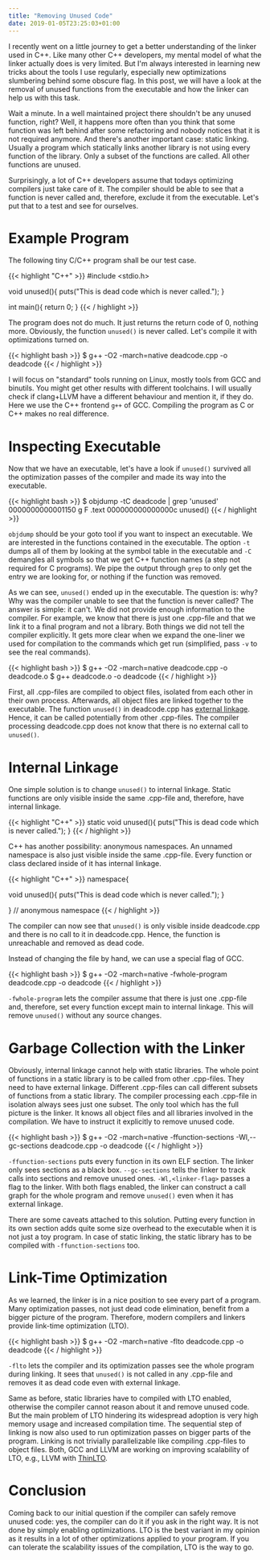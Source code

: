 ```yaml
---
title: "Removing Unused Code"
date: 2019-01-05T23:25:03+01:00
---
```


I recently went on a little journey to get a better understanding of the linker used in C++.
Like many other C++ developers, my mental model of what the linker actually does is very limited.
But I'm always interested in learning new tricks about the tools I use regularly, especially new optimizations slumbering behind some obscure flag.
In this post, we will have a look at the removal of unused functions from the executable and how the linker can help us with this task.

Wait a minute. In a well maintained project there shouldn't be any unused function, right?
Well, it happens more often than you think that some function was left behind after some refactoring and nobody notices that it is not required anymore.
And there's another important case: static linking.
Usually a program which statically links another library is not using every function of the library.
Only a subset of the functions are called.
All other functions are unused.

Surprisingly, a lot of C++ developers assume that todays optimizing compilers just take care of it.
The compiler should be able to see that a function is never called and, therefore, exclude it from the executable.
Let's put that to a test and see for ourselves.


# Example Program

The following tiny C/C++ program shall be our test case.

{{< highlight "C++" >}}
#include <stdio.h>

void unused(){
	puts("This is dead code which is never called.");
}

int main(){
	return 0;
}
{{< / highlight >}}

The program does not do much.
It just returns the return code of 0, nothing more.
Obviously, the function `unused()` is never called.
Let's compile it with optimizations turned on.

{{< highlight bash >}}
$ g++ -O2 -march=native deadcode.cpp -o deadcode
{{< / highlight >}}

I will focus on "standard" tools running on Linux, mostly tools from GCC and binutils.
You might get other results with different toolchains.
I will usually check if clang+LLVM have a different behaviour and mention it, if they do.
Here we use the C++ frontend `g++` of GCC.
Compiling the program as C or C++ makes no real difference.


# Inspecting Executable

Now that we have an executable, let's have a look if `unused()` survived all the optimization passes of the compiler and made its way into the executable.

{{< highlight bash >}}
$ objdump -tC deadcode | grep 'unused'
0000000000001150 g     F .text  000000000000000c              unused()
{{< / highlight >}}

`objdump` should be your goto tool if you want to inspect an executable.
We are interested in the functions contained in the executable.
The option `-t` dumps all of them by looking at the symbol table in the executable
and `-C` demangles all symbols so that we get C++ function names (a step not required for C programs).
We pipe the output through `grep` to only get the entry we are looking for, or nothing if the function was removed.

As we can see, `unused()` ended up in the executable.
The question is: why?
Why was the compiler unable to see that the function is never called?
The answer is simple: it can't.
We did not provide enough information to the compiler.
For example, we know that there is just one .cpp-file and that we link it to a final program and not a library.
Both things we did not tell the compiler explicitly.
It gets more clear when we expand the one-liner we used for compilation to the commands which get run (simplified, pass `-v` to see the real commands).

{{< highlight bash >}}
$ g++ -O2 -march=native deadcode.cpp -o deadcode.o
$ g++ deadcode.o -o deadcode
{{< / highlight >}}

First, all .cpp-files are compiled to object files, isolated from each other in their own process.
Afterwards, all object files are linked together to the executable.
The function `unused()` in deadcode.cpp has [external linkage][linkage].
Hence, it can be called potentially from other .cpp-files.
The compiler processing deadcode.cpp does not know that there is no external call to `unused()`.


# Internal Linkage

One simple solution is to change `unused()` to internal linkage.
Static functions are only visible inside the same .cpp-file and, therefore, have internal linkage.

{{< highlight "C++" >}}
static void unused(){
	puts("This is dead code which is never called.");
}
{{< / highlight >}}

C++ has another possibility: anonymous namespaces.
An unnamed namespace is also just visible inside the same .cpp-file.
Every function or class declared inside of it has internal linkage.

{{< highlight "C++" >}}
namespace{

void unused(){
	puts("This is dead code which is never called.");
}

} // anonymous namespace
{{< / highlight >}}

The compiler can now see that `unused()` is only visible inside deadcode.cpp and there is no call to it in deadcode.cpp.
Hence, the function is unreachable and removed as dead code.

Instead of changing the file by hand, we can use a special flag of GCC.

{{< highlight bash >}}
$ g++ -O2 -march=native -fwhole-program deadcode.cpp -o deadcode
{{< / highlight >}}

`-fwhole-program` lets the compiler assume that there is just one .cpp-file and, therefore, set every function except main to internal linkage.
This will remove `unused()` without any source changes.


# Garbage Collection with the Linker

Obviously, internal linkage cannot help with static libraries.
The whole point of functions in a static library is to be called from other .cpp-files.
They need to have external linkage.
Different .cpp-files can call different subsets of functions from a static library.
The compiler processing each .cpp-file in isolation always sees just one subset.
The only tool which has the full picture is the linker.
It knows all object files and all libraries involved in the compilation.
We have to instruct it explicitly to remove unused code.

{{< highlight bash >}}
$ g++ -O2 -march=native -ffunction-sections -Wl,--gc-sections deadcode.cpp -o deadcode
{{< / highlight >}}

`-ffunction-sections` puts every function in its own ELF section.
The linker only sees sections as a black box.
`--gc-sections` tells the linker to track calls into sections and remove unused ones.
`-Wl,<linker-flag>` passes a flag to the linker.
With both flags enabled, the linker can construct a call graph for the whole program and remove `unused()` even when it has external linkage.

There are some caveats attached to this solution.
Putting every function in its own section adds quite some size overhead to the executable when it is not just a toy program.
In case of static linking, the static library has to be compiled with `-ffunction-sections` too.


# Link-Time Optimization

As we learned, the linker is in a nice position to see every part of a program.
Many optimization passes, not just dead code elimination, benefit from a bigger picture of the program.
Therefore, modern compilers and linkers provide link-time optimization (LTO).

{{< highlight bash >}}
$ g++ -O2 -march=native -flto deadcode.cpp -o deadcode
{{< / highlight >}}

`-flto` lets the compiler and its optimization passes see the whole program during linking.
It sees that `unused()` is not called in any .cpp-file and removes it as dead code even with external linkage.

Same as before, static libraries have to compiled with LTO enabled, otherwise the compiler cannot reason about it and remove unused code.
But the main problem of LTO hindering its widespread adoption is very high memory usage and increased compilation time.
The sequential step of linking is now also used to run optimization passes on bigger parts of the program.
Linking is not trivially parallelizable like compiling .cpp-files to object files.
Both, GCC and LLVM are working on improving scalability of LTO, e.g., LLVM with [ThinLTO][thinlto].


# Conclusion

Coming back to our initial question if the compiler can safely remove unused code: yes, the compiler can do it if you ask in the right way.
It is not done by simply enabling optimizations.
LTO is the best variant in my opinion as it results in a lot of other optimizations applied to your program.
If you can tolerate the scalability issues of the compilation, LTO is the way to go.


[linkage]: https://en.cppreference.com/w/cpp/language/storage_duration#Linkage
[thinlto]: http://blog.llvm.org/2016/06/thinlto-scalable-and-incremental-lto.html
